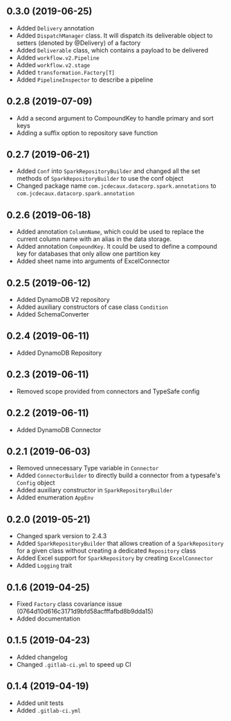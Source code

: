 ## 0.3.0 (2019-06-25)
- Added `Delivery` annotation
- Added `DispatchManager` class. It will dispatch its deliverable object to setters (denoted by @Delivery) of a factory
- Added `Deliverable` class, which contains a payload to be delivered
- Added `workflow.v2.Pipeline`
- Added `workflow.v2.stage`
- Added `transformation.Factory[T]`
- Added `PipelineInspector` to describe a pipeline

## 0.2.8 (2019-07-09)
- Add a second argument to CompoundKey to handle primary and sort keys
- Adding a suffix option to repository save function

## 0.2.7 (2019-06-21)
- Added `Conf` into `SparkRepositoryBuilder` and changed all the set methods 
of `SparkRepositoryBuilder` to use the conf object
- Changed package name `com.jcdecaux.datacorp.spark.annotations` to `com.jcdecaux.datacorp.spark.annotation`

## 0.2.6 (2019-06-18)
- Added annotation `ColumnName`, which could be used to replace the current column name 
with an alias in the data storage.
- Added annotation `CompoundKey`. It could be used to define a compound key for databases 
that only allow one partition key
- Added sheet name into arguments of ExcelConnector

## 0.2.5 (2019-06-12)
- Added DynamoDB V2 repository
- Added auxiliary constructors of case class `Condition`
- Added SchemaConverter

## 0.2.4 (2019-06-11)
- Added DynamoDB Repository

## 0.2.3 (2019-06-11)
- Removed scope provided from connectors and TypeSafe config

## 0.2.2 (2019-06-11)
- Added DynamoDB Connector

## 0.2.1 (2019-06-03)
- Removed unnecessary Type variable in `Connector` 
- Added `ConnectorBuilder` to directly build a connector from a typesafe's `Config` object
- Added auxiliary constructor in `SparkRepositoryBuilder`
- Added enumeration `AppEnv`

## 0.2.0 (2019-05-21)
- Changed spark version to 2.4.3
- Added `SparkRepositoryBuilder` that allows creation of a `SparkRepository` for a given class without creating a 
dedicated `Repository` class
- Added Excel support for `SparkRepository` by creating `ExcelConnector`
- Added `Logging` trait

## 0.1.6 (2019-04-25)
- Fixed `Factory` class covariance issue (0764d10d616c3171d9bfd58acfffafbd8b9dda15)
- Added documentation

## 0.1.5 (2019-04-23)
- Added changelog
- Changed `.gitlab-ci.yml` to speed up CI

## 0.1.4 (2019-04-19) 
- Added unit tests
- Added `.gitlab-ci.yml`
